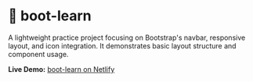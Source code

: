# 🔹 boot-learn

A lightweight practice project focusing on Bootstrap's navbar, responsive layout, and icon integration. It demonstrates basic layout structure and component usage.

**Live Demo:** [boot-learn on Netlify](https://bootstrap-project-btm.netlify.app)